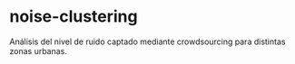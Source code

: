 # noise-clustering
Análisis del nivel de ruido captado mediante crowdsourcing para distintas zonas urbanas. 
